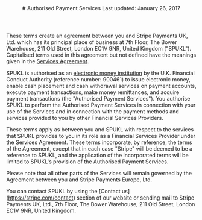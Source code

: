 <header id="spukl_terms">
# Authorised Payment Services
Last updated: January 26, 2017
</header>

<section>

These terms create an agreement between you and Stripe Payments UK, Ltd. which has its principal place of business at 7th Floor, The Bower Warehouse, 211 Old Street, London EC1V 9NR, United Kingdom ("SPUKL"). Capitalised terms used in this agreement but not defined have the meanings given in the [Services Agreement](https://www.stripe.com/legal).

SPUKL is authorised as an [electronic money institution]( https://register.fca.org.uk/ShPo_FirmDetailsPage?id=001b000000pibOHAAY) by the U.K. Financial Conduct Authority (reference number: 900461) to issue electronic money, enable cash placement and cash withdrawal services on payment accounts, execute payment transactions, make money remittances, and acquire payment transactions (the "Authorised Payment Services"). You authorise SPUKL to perform the Authorised Payment Services in connection with your use of the Services and in connection with the payment methods and services provided to you by other Financial Services Providers. 

These terms apply as between you and SPUKL with respect to the services that SPUKL provides to you in its role as a Financial Services Provider under the Services Agreement. These terms incorporate, by reference, the terms of the Agreement, except that in each case "Stripe" will be deemed to be a reference to SPUKL, and the application of the incorporated terms will be limited to SPUKL's provision of the Authorised Payment Services. 

Please note that all other parts of the Services will remain governed by the Agreement between you and Stripe Payments Europe, Ltd.

You can contact SPUKL by using the [Contact us] (https://stripe.com/contact) section of our website or sending mail to Stripe Payments UK, Ltd., 7th Floor, The Bower Warehouse, 211 Old Street, London EC1V 9NR, United Kingdom.

</section>

